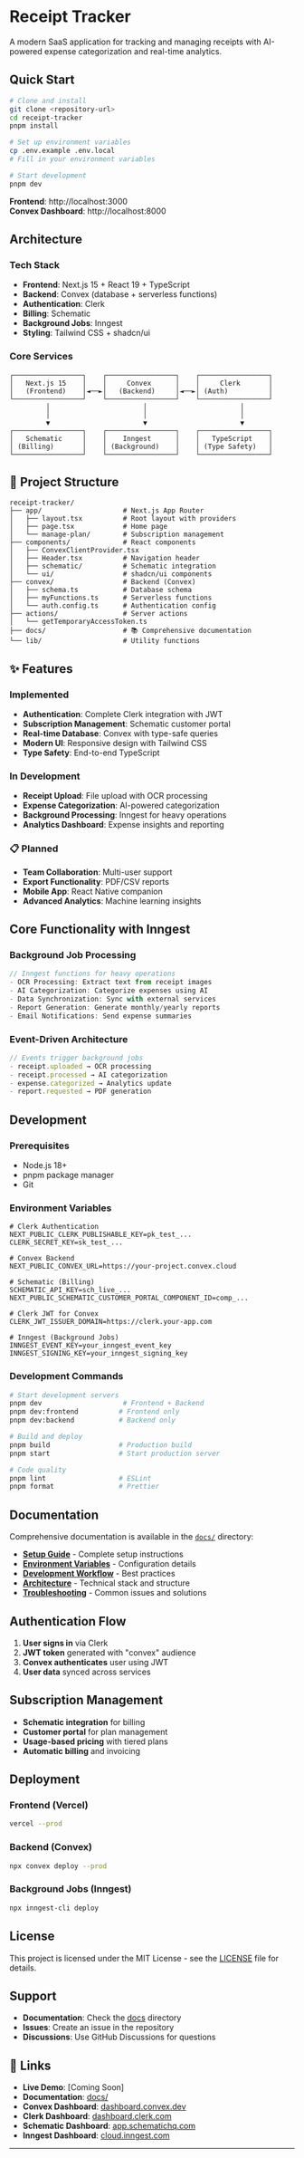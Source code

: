 # Receipt Tracker

A modern SaaS application for tracking and managing receipts with AI-powered expense categorization and real-time analytics.

## Quick Start

```bash
# Clone and install
git clone <repository-url>
cd receipt-tracker
pnpm install

# Set up environment variables
cp .env.example .env.local
# Fill in your environment variables

# Start development
pnpm dev
```

**Frontend**: http://localhost:3000  
**Convex Dashboard**: http://localhost:8000

## Architecture

### Tech Stack

- **Frontend**: Next.js 15 + React 19 + TypeScript
- **Backend**: Convex (database + serverless functions)
- **Authentication**: Clerk
- **Billing**: Schematic
- **Background Jobs**: Inngest
- **Styling**: Tailwind CSS + shadcn/ui

### Core Services

```
┌─────────────────┐    ┌─────────────────┐    ┌─────────────────┐
│   Next.js 15    │    │     Convex      │    │     Clerk       │
│   (Frontend)    │◄──►│   (Backend)     │◄──►│ (Auth)          │
└─────────────────┘    └─────────────────┘    └─────────────────┘
         │                       │                       │
         │                       │                       │
         ▼                       ▼                       ▼
┌─────────────────┐    ┌─────────────────┐    ┌─────────────────┐
│   Schematic     │    │    Inngest      │    │   TypeScript    │
│ (Billing)       │    │ (Background)    │    │ (Type Safety)   │
└─────────────────┘    └─────────────────┘    └─────────────────┘
```

## 📁 Project Structure

```
receipt-tracker/
├── app/                    # Next.js App Router
│   ├── layout.tsx          # Root layout with providers
│   ├── page.tsx            # Home page
│   └── manage-plan/        # Subscription management
├── components/             # React components
│   ├── ConvexClientProvider.tsx
│   ├── Header.tsx          # Navigation header
│   ├── schematic/          # Schematic integration
│   └── ui/                 # shadcn/ui components
├── convex/                 # Backend (Convex)
│   ├── schema.ts           # Database schema
│   ├── myFunctions.ts      # Serverless functions
│   └── auth.config.ts      # Authentication config
├── actions/                # Server actions
│   └── getTemporaryAccessToken.ts
├── docs/                   # 📚 Comprehensive documentation
└── lib/                    # Utility functions
```

## ✨ Features

### Implemented

- **Authentication**: Complete Clerk integration with JWT
- **Subscription Management**: Schematic customer portal
- **Real-time Database**: Convex with type-safe queries
- **Modern UI**: Responsive design with Tailwind CSS
- **Type Safety**: End-to-end TypeScript

### In Development

- **Receipt Upload**: File upload with OCR processing
- **Expense Categorization**: AI-powered categorization
- **Background Processing**: Inngest for heavy operations
- **Analytics Dashboard**: Expense insights and reporting

### 📋 Planned

- **Team Collaboration**: Multi-user support
- **Export Functionality**: PDF/CSV reports
- **Mobile App**: React Native companion
- **Advanced Analytics**: Machine learning insights

## Core Functionality with Inngest

### Background Job Processing

```typescript
// Inngest functions for heavy operations
- OCR Processing: Extract text from receipt images
- AI Categorization: Categorize expenses using AI
- Data Synchronization: Sync with external services
- Report Generation: Generate monthly/yearly reports
- Email Notifications: Send expense summaries
```

### Event-Driven Architecture

```typescript
// Events trigger background jobs
- receipt.uploaded → OCR processing
- receipt.processed → AI categorization
- expense.categorized → Analytics update
- report.requested → PDF generation
```

## Development

### Prerequisites

- Node.js 18+
- pnpm package manager
- Git

### Environment Variables

```env
# Clerk Authentication
NEXT_PUBLIC_CLERK_PUBLISHABLE_KEY=pk_test_...
CLERK_SECRET_KEY=sk_test_...

# Convex Backend
NEXT_PUBLIC_CONVEX_URL=https://your-project.convex.cloud

# Schematic (Billing)
SCHEMATIC_API_KEY=sch_live_...
NEXT_PUBLIC_SCHEMATIC_CUSTOMER_PORTAL_COMPONENT_ID=comp_...

# Clerk JWT for Convex
CLERK_JWT_ISSUER_DOMAIN=https://clerk.your-app.com

# Inngest (Background Jobs)
INNGEST_EVENT_KEY=your_inngest_event_key
INNGEST_SIGNING_KEY=your_inngest_signing_key
```

### Development Commands

```bash
# Start development servers
pnpm dev                    # Frontend + Backend
pnpm dev:frontend          # Frontend only
pnpm dev:backend           # Backend only

# Build and deploy
pnpm build                 # Production build
pnpm start                 # Start production server

# Code quality
pnpm lint                  # ESLint
pnpm format                # Prettier
```

## Documentation

Comprehensive documentation is available in the [`docs/`](./docs/) directory:

- **[Setup Guide](./docs/setup/README.md)** - Complete setup instructions
- **[Environment Variables](./docs/setup/environment-variables.md)** - Configuration details
- **[Development Workflow](./docs/setup/development-workflow.md)** - Best practices
- **[Architecture](./docs/architecture/)** - Technical stack and structure
- **[Troubleshooting](./docs/troubleshooting/common-issues.md)** - Common issues and solutions

## Authentication Flow

1. **User signs in** via Clerk
2. **JWT token** generated with "convex" audience
3. **Convex authenticates** user using JWT
4. **User data** synced across services

## Subscription Management

- **Schematic integration** for billing
- **Customer portal** for plan management
- **Usage-based pricing** with tiered plans
- **Automatic billing** and invoicing

## Deployment

### Frontend (Vercel)

```bash
vercel --prod
```

### Backend (Convex)

```bash
npx convex deploy --prod
```

### Background Jobs (Inngest)

```bash
npx inngest-cli deploy
```

## License

This project is licensed under the MIT License - see the [LICENSE](LICENSE) file for details.

## Support

- **Documentation**: Check the [docs](./docs/) directory
- **Issues**: Create an issue in the repository
- **Discussions**: Use GitHub Discussions for questions

## 🔗 Links

- **Live Demo**: [Coming Soon]
- **Documentation**: [docs/](./docs/)
- **Convex Dashboard**: [dashboard.convex.dev](https://dashboard.convex.dev)
- **Clerk Dashboard**: [dashboard.clerk.com](https://dashboard.clerk.com)
- **Schematic Dashboard**: [app.schematichq.com](https://app.schematic.com)
- **Inngest Dashboard**: [cloud.inngest.com](https://cloud.inngest.com)

---

